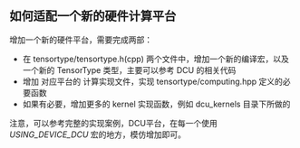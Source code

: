 ## 如何适配一个新的硬件计算平台

增加一个新的硬件平台，需要完成两部：

* 在 tensortype/tensortype.h(cpp) 两个文件中，增加一个新的编译宏，以及一个新的 TensorType 类型，主要可以参考 DCU 的相关代码
* 增加 对应平台的 计算实现文件，实现 tensortype/computing.hpp 定义的必要函数
* 如果有必要，增加更多的 kernel 实现函数，例如 dcu_kernels 目录下所做的


注意，可以参考完整的实现案例，DCU平台，在每一个使用 _USING_DEVICE_DCU_ 宏的地方，模仿增加即可。


